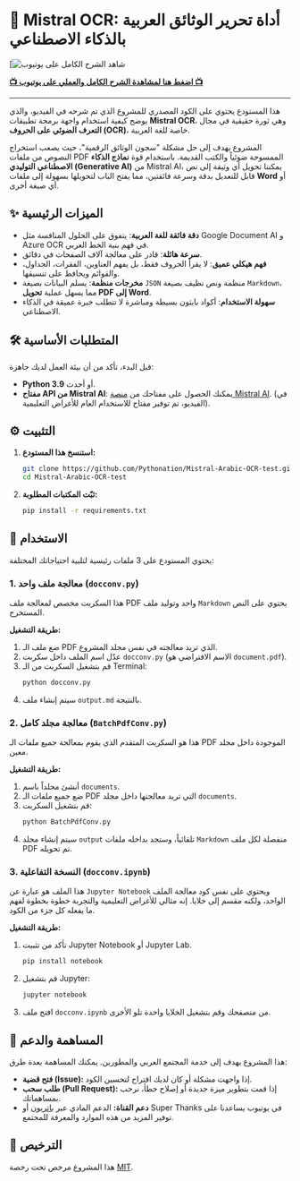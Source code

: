 # 📖 Mistral OCR: أداة تحرير الوثائق العربية بالذكاء الاصطناعي

[![شاهد الشرح الكامل على يوتيوب](https://img.youtube.com/vi/njjOAYthjxQ/maxresdefault.jpg)

**[📺 اضغط هنا لمشاهدة الشرح الكامل والعملي على يوتيوب 📺](https://youtu.be/njjOAYthjxQ)**

---

هذا المستودع يحتوي على الكود المصدري للمشروع الذي تم شرحه في الفيديو، والذي يوضح كيفية استخدام واجهة برمجة تطبيقات **Mistral OCR**، وهي ثورة حقيقية في مجال **التعرف الضوئي على الحروف (OCR)**، خاصة للغة العربية.

المشروع يهدف إلى حل مشكلة "سجون الوثائق الرقمية"، حيث يصعب استخراج النصوص من ملفات PDF الممسوحة ضوئياً والكتب القديمة. باستخدام قوة **نماذج الذكاء الاصطناعي التوليدي (Generative AI)** من Mistral AI، يمكننا تحويل أي وثيقة إلى نص قابل للتعديل بدقة وسرعة فائقتين، مما يفتح الباب لتحويلها بسهولة إلى ملفات **Word** أو أي صيغة أخرى.

## ✨ الميزات الرئيسية

- **دقة فائقة للغة العربية**: يتفوق على الحلول المنافسة مثل Google Document AI و Azure OCR في فهم بنية الخط العربي.
- **سرعة هائلة**: قادر على معالجة آلاف الصفحات في دقائق.
- **فهم هيكلي عميق**: لا يقرأ الحروف فقط، بل يفهم العناوين، الفقرات، الجداول، والقوائم ويحافظ على تنسيقها.
- **مخرجات منظمة**: يسلم البيانات بصيغة `JSON` منظمة ونص نظيف بصيغة `Markdown`، مما يسهل عملية **تحويل PDF إلى Word**.
- **سهولة الاستخدام**: أكواد بايثون بسيطة ومباشرة لا تتطلب خبرة عميقة في الذكاء الاصطناعي.

## 🛠️ المتطلبات الأساسية

قبل البدء، تأكد من أن بيئة العمل لديك جاهزة:

- **Python 3.9** أو أحدث.
- **مفتاح API من Mistral AI**: يمكنك الحصول على مفتاحك من [منصة Mistral AI](https://console.mistral.ai). (في الفيديو، تم توفير مفتاح للاستخدام العام للأغراض التعليمية).

## ⚙️ التثبيت

1.  **استنسخ هذا المستودع:**
    ```bash
    git clone https://github.com/Pythonation/Mistral-Arabic-OCR-test.git
    cd Mistral-Arabic-OCR-test
    ```

2.  **ثبّت المكتبات المطلوبة:**
    ```bash
    pip install -r requirements.txt
    ```

## 🚀 الاستخدام

يحتوي المستودع على 3 ملفات رئيسية لتلبية احتياجاتك المختلفة:

### 1. معالجة ملف واحد (`docconv.py`)

هذا السكربت مخصص لمعالجة ملف PDF واحد وتوليد ملف `Markdown` يحتوي على النص المستخرج.

**طريقة التشغيل:**
1.  ضع ملف الـ PDF الذي تريد معالجته في نفس مجلد المشروع.
2.  عدّل اسم الملف داخل سكربت `docconv.py` (الاسم الافتراضي هو `document.pdf`).
3.  قم بتشغيل السكربت من الـ Terminal:
    ```bash
    python docconv.py
    ```
4.  سيتم إنشاء ملف `output.md` بالنتيجة.

### 2. معالجة مجلد كامل (`BatchPdfConv.py`)

هذا هو السكربت المتقدم الذي يقوم بمعالجة جميع ملفات الـ PDF الموجودة داخل مجلد معين.

**طريقة التشغيل:**
1.  أنشئ مجلداً باسم `documents`.
2.  ضع جميع ملفات الـ PDF التي تريد معالجتها داخل مجلد `documents`.
3.  قم بتشغيل السكربت:
    ```bash
    python BatchPdfConv.py
    ```
4.  سيتم إنشاء مجلد `output` تلقائياً، وستجد بداخله ملفات `Markdown` منفصلة لكل ملف PDF تم تحويله.

### 3. النسخة التفاعلية (`docconv.ipynb`)

هذا الملف هو عبارة عن `Jupyter Notebook` ويحتوي على نفس كود معالجة الملف الواحد، ولكنه مقسم إلى خلايا. إنه مثالي للأغراض التعليمية والتجربة خطوة بخطوة لفهم ما يفعله كل جزء من الكود.

**طريقة التشغيل:**
1.  تأكد من تثبيت Jupyter Notebook أو Jupyter Lab.
    ```bash
    pip install notebook
    ```
2.  قم بتشغيل Jupyter:
    ```bash
    jupyter notebook
    ```
3.  افتح ملف `docconv.ipynb` من متصفحك وقم بتشغيل الخلايا واحدة تلو الأخرى.

## 🤝 المساهمة والدعم

هذا المشروع يهدف إلى خدمة المجتمع العربي والمطورين. يمكنك المساهمة بعدة طرق:

-   **فتح قضية (Issue):** إذا واجهت مشكلة أو كان لديك اقتراح لتحسين الكود.
-   **طلب سحب (Pull Request):** إذا قمت بتطوير ميزة جديدة أو إصلاح خطأ، نرحب بمساهماتك.
-   **دعم القناة:** الدعم المادي عبر [باتريون](https://www.patreon.com/YourPatreon) أو Super Thanks في يوتيوب يساعدنا على توفير المزيد من هذه الموارد والمعرفة للمجتمع.

## 📄 الترخيص

هذا المشروع مرخص تحت رخصة [MIT](LICENSE).
